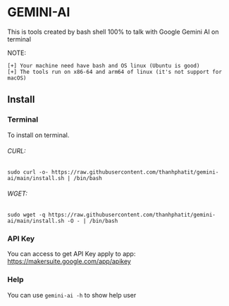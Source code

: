 # GEMINI-AI

This is tools created by bash shell 100% to talk with Google Gemini AI on terminal

NOTE:

    [+] Your machine need have bash and OS linux (Ubuntu is good)
    [+] The tools run on x86-64 and arm64 of linux (it's not support for macOS)

## Install

### Terminal

To install on terminal.

###### CURL: 

```
sudo curl -o- https://raw.githubusercontent.com/thanhphatit/gemini-ai/main/install.sh | /bin/bash
```

###### WGET: 

```
sudo wget -q https://raw.githubusercontent.com/thanhphatit/gemini-ai/main/install.sh -O - | /bin/bash
```

### API Key

You can access to get API Key apply to app: https://makersuite.google.com/app/apikey

### Help

You can use `gemini-ai -h` to show help user